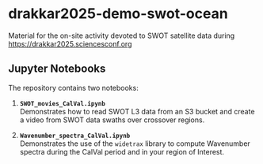 # drakkar2025-demo-swot-ocean
Material for the on-site activity devoted to SWOT satellite data during https://drakkar2025.sciencesconf.org

## Jupyter Notebooks

The repository contains two notebooks:

1. **`SWOT_movies_CalVal.ipynb`**  
   Demonstrates how to read SWOT L3 data from an S3 bucket and create a video from SWOT data swaths over crossover regions.

2. **`Wavenumber_spectra_CalVal.ipynb`**  
   Demonstrates the use of the `widetrax` library to compute Wavenumber spectra during the CalVal period and in your region of Interest.

